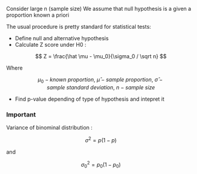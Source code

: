 Consider large n (sample size)
We assume that null hypothesis is a given a proportion known a priori

The usual procedure is pretty standard for statistical tests:
- Define null and alternative hypothesis
- Calculate Z score under H0 :

$$
Z = \frac{\hat \mu - \mu_0}{\sigma_0 / \sqrt n}
$$

Where 

$$
 \mu_0 - known\ proportion , \ \hat \mu - sample \ proportion, \ \hat \sigma - sample \ standard \ deviation, \ n - sample \ size
$$

- Find p-value depending of type of hypothesis and intepret it

### Important

Variance of binominal distribution :

$$
\sigma ^ 2 = p(1-p)
$$

and 

$$
\sigma_0 ^ 2 = p_0(1-p_0)
$$